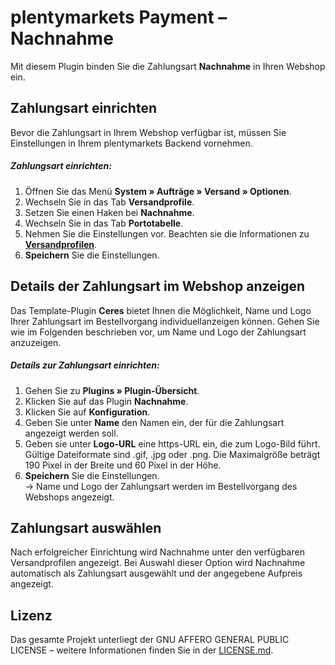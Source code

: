 # plentymarkets Payment – Nachnahme

Mit diesem Plugin binden Sie die Zahlungsart **Nachnahme** in Ihren Webshop ein.

## Zahlungsart einrichten

Bevor die Zahlungsart in Ihrem Webshop verfügbar ist, müssen Sie Einstellungen in Ihrem plentymarkets Backend vornehmen.

##### Zahlungsart einrichten:

1. Öffnen Sie das Menü **System&nbsp;» Aufträge&nbsp;» Versand » Optionen**.
2. Wechseln Sie in das Tab **Versandprofile**.
3. Setzen Sie einen Haken bei **Nachnahme**.
4. Wechseln Sie in das Tab **Portotabelle**.
5. Nehmen Sie die Einstellungen vor. Beachten sie die Informationen zu <a href="https://knowledge.plentymarkets.com/auftragsabwicklung/fulfillment/versand-vorbereiten#1500"><strong>Versandprofilen</strong></a>.
5. **Speichern** Sie die Einstellungen.

## Details der Zahlungsart im Webshop anzeigen

Das Template-Plugin **Ceres** bietet Ihnen die Möglichkeit, Name und Logo Ihrer Zahlungsart im Bestellvorgang individuellanzeigen können. Gehen Sie wie im Folgenden beschrieben vor, um Name und Logo der Zahlungsart anzuzeigen.

##### Details zur Zahlungsart einrichten:

1. Gehen Sie zu **Plugins » Plugin-Übersicht**.
2. Klicken Sie auf das Plugin **Nachnahme**.
3. Klicken Sie auf **Konfiguration**.
4. Geben Sie unter **Name** den Namen ein, der für die Zahlungsart angezeigt werden soll.
5. Geben sie unter **Logo-URL** eine https-URL ein, die zum Logo-Bild führt. Gültige Dateiformate sind .gif, .jpg oder .png. Die Maximalgröße beträgt 190 Pixel in der Breite und 60 Pixel in der Höhe. 
5. **Speichern** Sie die Einstellungen.<br />→ Name und Logo der Zahlungsart werden im Bestellvorgang des Webshops angezeigt.

## Zahlungsart auswählen

Nach erfolgreicher Einrichtung wird Nachnahme unter den verfügbaren Versandprofilen angezeigt. Bei Auswahl dieser Option wird Nachnahme automatisch als Zahlungsart ausgewählt und der angegebene Aufpreis angezeigt.

## Lizenz
 
Das gesamte Projekt unterliegt der GNU AFFERO GENERAL PUBLIC LICENSE – weitere Informationen finden Sie in der [LICENSE.md](https://github.com/plentymarkets/plugin-payment-invoice/blob/master/LICENSE.md).